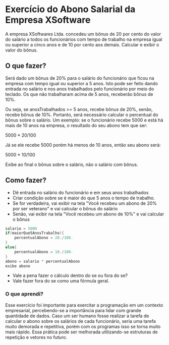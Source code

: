 # Exercício do Abono Salarial da Empresa XSoftware

A empresa XSoftwares Ltda. concedeu um bônus de 20 por cento do valor do salário a todos os funcionários com tempo de trabalho na empresa igual ou superior a cinco anos e de 10 por cento aos demais. Calcular e exibir o valor do bônus.

## O que fazer?

Será dado um bônus de 20% para o salário do funcionário que ficou na empresa com tempo igual ou superior a 5 anos. Isto pode ser feito dando entrada no salário e nos anos trabalhados pelo funcionário por meio do teclado. Os que não trabalharam acima de 5 anos, receberão bônus de 10%.

Ou seja, se anosTrabalhados >= 5 anos, recebe bônus de 20%, senão, recebe bônus de 10%. Portanto, será necessário calcular o percentual do bônus sobre o salário.
Um exemplo: se o funcionário recebe 5000 e está há mais de 10 anos na empresa, o resultado do seu abono tem que ser:

5000 \* 20/100

Já se ele recebe 5000 porém há menos de 10 anos, então seu abono será:

5000 \* 10/100

Exibe ao final o bônus sobre o salário, não o salário com bônus.

## Como fazer?

* Dê entrada no salário do funcionário e em seus anos trabalhados
* Criar condição sobre se é maior do que 5 anos o tempo de trabalho.
* Se for verdadeira, vai exibir na tela "Você recebeu um abono de 20% por ser veterano" e vai calcular o bônus do salário
* Senão, vai exibir na tela "Você recebeu um abono de 10%" e vai calcular o bônus

```java
salario = 5000
if(maiorQue5AnosTrabalho){
	percentualAbono = 20./100.
}
else{
	percentualAbono = 10./100.
}
abono = salario * percentualAbono
exibe abono
```

* Vale a pena fazer o cálculo dentro do se ou fora do se?
* Vale fazer fora do se como uma fórmula geral.

### O que aprendi?

Esse exercício foi importante para exercitar a programação em um contexto empresarial, percebendo-se a importância para lidar com grande quantidade de dados. Caso um ser humano fosse realizar a tarefa de calcular o abono sobre os salários de cada funcionário, seria uma tarefa muito demorada e repetitiva, porém com os programas isso se torna muito mais rápido. Essa prática pode ser melhorada utilizando-se estruturas de repetição e vetores no futuro.
